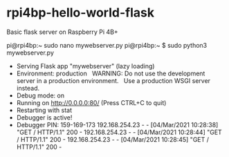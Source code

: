# rpi4bp-hello-world-flask
Basic flask server on Raspberry Pi 4B+

pi@rpi4bp:~ sudo nano mywebserver.py
pi@rpi4bp:~ $ sudo python3 mywebserver.py 
 * Serving Flask app "mywebserver" (lazy loading)
 * Environment: production
   WARNING: Do not use the development server in a production environment.
   Use a production WSGI server instead.
 * Debug mode: on
 * Running on http://0.0.0.0:80/ (Press CTRL+C to quit)
 * Restarting with stat
 * Debugger is active!
 * Debugger PIN: 159-169-173
192.168.254.23 - - [04/Mar/2021 10:28:38] "GET / HTTP/1.1" 200 -
192.168.254.23 - - [04/Mar/2021 10:28:44] "GET / HTTP/1.1" 200 -
192.168.254.23 - - [04/Mar/2021 10:28:45] "GET / HTTP/1.1" 200 -
